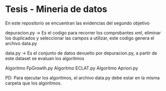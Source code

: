 # Tesis - Mineria de datos
En este repositorio se encuentran las evidencias del segundo objetivo

depuracion.py -> Es el codigo para recorrer los comprobantes xml, eliminar los duplicados y seleccionar las campos a utilizar, este codigo genera el archivo data.py

data.py -> Es el conjunto de datos devuelto por depuracion.py, a partir de este dataset se evaluan los algoritmos

Algoritmo FpGrowth.py
Algoritmo ECLAT.py
Algoritmo Apriori.py 

PD: Para ejecutar los algoritmos, el archivo data.py debe estar en la misma carpeta que los algoritmos.

